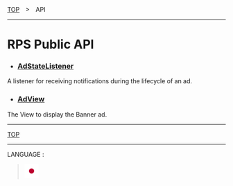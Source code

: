 [TOP](/README.md#top)　>　API

---

# RPS Public API

* ### [AdStateListener](./AdStateListener.md)
A listener for receiving notifications during the lifecycle of an ad.

* ### [AdView](./AdView.md)
The View to display the Banner ad.

---
[TOP](/README.md#top)

---
LANGUAGE :
> [![ja](/doc/lang/ja.png)](/doc/ja/api/index.md)
